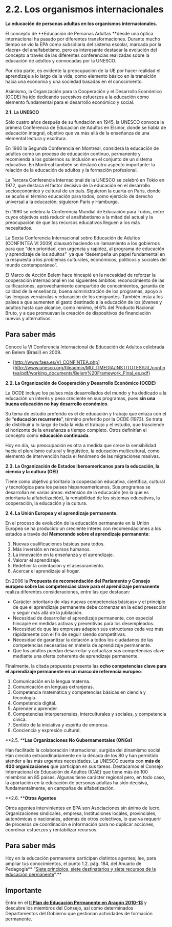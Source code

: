 
# 2.2. Los organismos internacionales

**La educación de personas adultas en los organismos internacionales.**

El concepto de **Educación de Personas Adultas **desde una óptica internacional ha pasado por diferentes transformaciones. Durante mucho tiempo se vio la EPA como subsidiaria del sistema escolar, marcada por la «lacra» del analfabetismo, pero es interesante destacar la evolución del concepto a través de las diferentes conferencias realizadas sobre la educación de adultos y convocadas por la UNESCO.

Por otra parte, es evidente la preocupación de la UE por hacer realidad el aprendizaje a lo largo de la vida, como elemento básico en la transición hacia una economía y una sociedad basadas en el conocimiento.

Asimismo, la Organización para la Cooperación y el Desarrollo Económico (OCDE) ha ido dedicando sucesivos esfuerzos a la educación como elemento fundamental para el desarrollo económico y social.

**2.1. La UNESCO**

Sólo cuatro años después de su fundación en 1945, la UNESCO convoca la primera Conferencia de Educación de Adultos en Elsinor, donde se habla de educación integral, objetivo que va más allá de la enseñanza de una elemental lectura y escritura.

En 1960 la Segunda Conferencia en Montreal, considera la educación de adultos como un proceso de educación continuo, permanente y recomienda a los gobiernos su inclusión en el conjunto de un sistema educativo. En Montreal también se destacó otro aspecto importante: la relación de la educación de adultos y la formación profesional.

La Tercera Conferencia Internacional de la UNESCO se celebró en Tokio en 1972, que destaca el factor decisivo de la educación en el desarrollo socioeconómico y cultural de un país. Siguieron la cuarta en París, donde se acuña el término educación para todos, como ejercicio de derecho universal a la educación; siguieron París y Hamburgo.

En 1990 se celebra la Conferencia Mundial de Educación para Todos, entre cuyos objetivos está reducir el analfabetismo a la mitad del actual y la preocupación de que los recursos educativos lleguen a los más necesitados.

La Sexta Conferencia Internacional sobre Educación de Adultos (CONFINTEA VI 2009) clausuró haciendo un llamamiento a los gobiernos para que “den prioridad, con urgencia y rapidez, al programa de educación y aprendizaje de los adultos”  ya que “desempeña un papel fundamental en la respuesta a los problemas culturales, económicos, políticos y sociales del mundo contemporáneo”.

El Marco de Acción Belem hace hincapié en la necesidad de reforzar la cooperación internacional en los siguientes ámbitos: reconocimiento de las calificaciones, aprovechamiento compartido de conocimientos, garantía de calidad de la enseñanza, buena administración de los programas, apoyo a las lenguas vernáculas y educación de los emigrantes. También insta a los países a que aumenten el gasto destinado a la educación de los jóvenes y adultos hasta que alcance, como mínimo, el 6% del Producto Nacional Bruto, y a que promuevan la creación de dispositivos de financiación nuevos y alternativos.

## Para saber más

Conoce la VI Conferencia Internacional de Educación de Adultos celebrada en Belem (Brasil) en 2009.

- [http://www.faea.es/VI_CONFINTEA.php](http://www.unesco.org/fileadmin/MULTIMEDIA/INSTITUTES/UIL/confintea/pdf/working_documents/Belem%20Framework_Final_es.pdf)

**2.2. La Organización de Cooperación y Desarrollo Económico (OCDE)**

La OCDE incluye los países más desarrollados del mundo y ha dedicado a la educación un interés y peso creciente en sus programas, pues **sin una buena educación no hay desarrollo económico**.

Su tema de estudio preferido es el de educación y trabajo que enlaza con el de “**educación recurrente**”, término preferido por la OCDE (1973). Se trata de distribuir a lo largo de toda la vida el trabajo y el estudio, que trasciende el horizonte de la enseñanza a tiempo completo. Otros definirían el concepto como **educación continuada**.

Hoy en día, su preocupación es otra a medida que crece la sensibilidad hacia el pluralismo cultural y lingüístico, la educación multicultural, como elemento de intervención hacia el fenómeno de las migraciones masivas.

**2.3. La Organización de Estados Iberoamericanos para la educación, la ciencia y la cultura (OEI)**

Tiene como objetivo prioritario la cooperación educativa, científica, cultural y tecnológica para los países hispanoamericanos. Sus programas se desarrollan en varias áreas: extensión de la educación (en la que es prioritaria la alfabetización), la rentabilidad de los sistemas educativos, la cooperación, la educación y la cultura.

**2.4. La Unión Europea y el aprendizaje permanente.**

En el proceso de evolución de la educación permanente en la Unión Europea se ha producido un creciente interés con recomendaciones a los estados a través del **Memorando sobre el aprendizaje permanente**:

1. Nuevas cualificaciones básicas para todos.
1. Más inversión en recursos humanos.
1. La innovación en la enseñanza y el aprendizaje.
1. Valorar el aprendizaje.
1. Redefinir la orientación y el asesoramiento.
1. Acercar el aprendizaje al hogar.

En 2006 la **Propuesta de recomendación del Parlamento y Consejo europeo sobre las competencias clave para el aprendizaje permanente** realiza diferentes consideraciones, entre las que destacan:

- Carácter prioritario de «las nuevas competencias básicas» y el principio de que el aprendizaje permanente debe comenzar en la edad preescolar y seguir más allá de la jubilación.
- Necesidad de desarrollar el aprendizaje permanente, con especial hincapié en medidas activas y preventivas para los desempleados.
- Necesidad de que las empresas adapten sus estructuras cada vez más rápidamente con el fin de seguir siendo competitivas.
- Necesidad de garantizar la dotación a todos los ciudadanos de las competencias necesarias en materia de aprendizaje permanente.
- Que los adultos puedan desarrollar y actualizar sus competencias clave mediante una oferta coherente de aprendizaje permanente.

Finalmente, la citada propuesta presenta las **ocho competencias clave para el aprendizaje permanente en un marco de referencia europeo**:

1. Comunicación en la lengua materna.
1. Comunicación en lenguas extranjeras.
1. Competencia matemática y competencias básicas en ciencia y tecnología.
1. Competencia digital.
1. Aprender a aprender.
1. Competencias interpersonales, interculturales y sociales, y competencia cívica.
1. Sentido de la iniciativa y espíritu de empresa.
1. Conciencia y expresión cultural.

**2.5. ****Las Organizaciones No Gubernamentales (ONGs)**

Han facilitado la colaboración internacional, surgida del dinamismo social. Han crecido extraordinariamente en la década de los 80 y han permitido atender a las más urgentes necesidades. La UNESCO cuenta con **más de 400 organizaciones** que participan en sus tareas. Destacamos el Consejo Internacional de Educación de Adultos (ICAE) que tiene más de 100 miembros en 85 países. Algunas tiene carácter regional pero, en todo caso, la aportación en la educación de personas adultas ha sido decisiva, fundamentalmente, en campañas de alfabetización.

**2.6. ****Otros Agentes**

Otros agentes intervinientes en EPA son Asociaciones sin ánimo de lucro, Organizaciones sindicales, empresa, Instituciones locales, provinciales, autonómicas o nacionales, además de otros colectivos, lo que va requerir de procesos de coordinación e información para no duplicar acciones, coordinar esfuerzos y rentabilizar recursos.

## Para saber más

Hoy en la educación permanente participan distintos agentes; lee, para ampliar tus conocimientos, el punto 1.2. pág. 184, del Anuario de Pedagogía** “[Siete principios, siete destinatarios y siete recursos de la educación permanente](siete_principios.pdf)”.**

## Importante

Entra en el [**II Plan de Educación Permanente en Aragón 2010-13**](PLAN_GENERAL_EPA_2010-13.pdf) y descubre los miembros del Consejo, así como determinados Departamentos del Gobierno que gestionan actividades de formación permanente.

 
